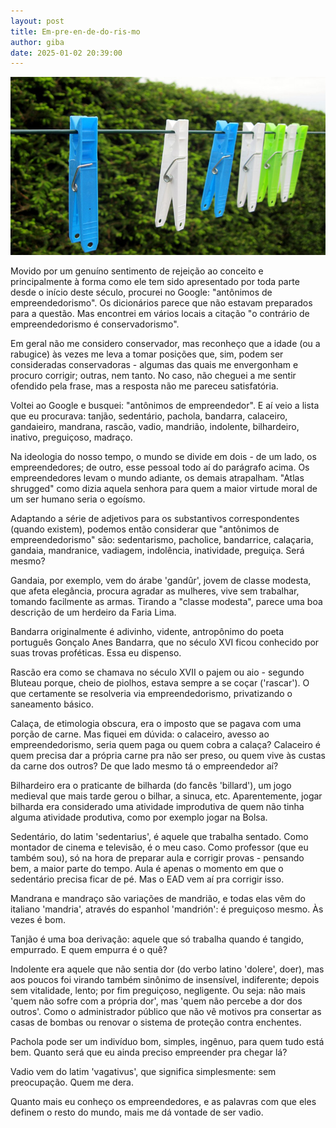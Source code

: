 ```yaml
---
layout: post
title: Em-pre-en-de-do-ris-mo
author: giba
date: 2025-01-02 20:39:00
---
```

![](/uploads/prendedores.jpg)

Movido por um genuíno sentimento de rejeição ao conceito e principalmente à forma como ele tem sido apresentado por toda parte desde o início deste século, procurei no Google: "antônimos de empreendedorismo". Os dicionários parece que não estavam preparados para a questão. Mas encontrei em vários locais a citação "o contrário de empreendedorismo é conservadorismo".

Em geral não me considero conservador, mas reconheço que a idade (ou a rabugice) às vezes me leva a tomar posições que, sim, podem ser consideradas conservadoras - algumas das quais me envergonham e procuro corrigir; outras, nem tanto. No caso, não cheguei a me sentir ofendido pela frase, mas a resposta não me pareceu satisfatória.

Voltei ao Google e busquei: "antônimos de empreendedor". E aí veio a lista que eu procurava: tanjão, sedentário, pachola, bandarra, calaceiro, gandaieiro, mandrana, rascão, vadio, mandrião, indolente, bilhardeiro, inativo, preguiçoso, madraço.

Na ideologia do nosso tempo, o mundo se divide em dois - de um lado, os empreendedores; de outro, esse pessoal todo aí do parágrafo acima. Os empreendedores levam o mundo adiante, os demais atrapalham. "Atlas shrugged" como dizia aquela senhora para quem a maior virtude moral de um ser humano seria o egoísmo.

Adaptando a série de adjetivos para os substantivos correspondentes (quando existem), podemos então considerar que "antônimos de empreendedorismo" são: sedentarismo, pacholice, bandarrice, calaçaria, gandaia, mandranice, vadiagem, indolência, inatividade, preguiça. Será mesmo?

Gandaia, por exemplo, vem do árabe 'gandûr', jovem de classe modesta, que afeta elegância, procura agradar as mulheres, vive sem trabalhar, tomando facilmente as armas. Tirando a "classe modesta", parece uma boa descrição de um herdeiro da Faria Lima.

Bandarra originalmente é adivinho, vidente, antropônimo do poeta português Gonçalo Anes Bandarra, que no século XVI ficou conhecido por suas trovas proféticas. Essa eu dispenso.

Rascão era como se chamava no século XVII o pajem ou aio - segundo Bluteau porque, cheio de piolhos, estava sempre a se coçar ('rascar'). O que certamente se resolveria via empreendedorismo, privatizando o saneamento básico.

Calaça, de etimologia obscura, era o imposto que se pagava com uma porção de carne. Mas fiquei em dúvida: o calaceiro, avesso ao empreendedorismo, seria quem paga ou quem cobra a calaça? Calaceiro é quem precisa dar a própria carne pra não ser preso, ou quem vive às custas da carne dos outros? De que lado mesmo tá o empreendedor aí?

Bilhardeiro era o praticante de bilharda (do fancês 'billard'), um jogo medieval que mais tarde gerou o bilhar, a sinuca, etc. Aparentemente, jogar bilharda era considerado uma atividade improdutiva de quem não tinha alguma atividade produtiva, como por exemplo jogar na Bolsa.

Sedentário, do latim 'sedentarius', é aquele que trabalha sentado. Como montador de cinema e televisão, é o meu caso. Como professor (que eu também sou), só na hora de preparar aula e corrigir provas - pensando bem, a maior parte do tempo. Aula é apenas o momento em que o sedentário precisa ficar de pé. Mas o EAD vem aí pra corrigir isso.

Mandrana e mandraço são variações de mandrião, e todas elas vêm do italiano 'mandria', através do espanhol 'mandrión': é preguiçoso mesmo. Às vezes é bom.

Tanjão é uma boa derivação: aquele que só trabalha quando é tangido, empurrado. E quem empurra é o quê?

Indolente era aquele que não sentia dor (do verbo latino 'dolere', doer), mas aos poucos foi virando também sinônimo de insensível, indiferente; depois sem vitalidade, lento; por fim preguiçoso, negligente. Ou seja: não mais 'quem não sofre com a própria dor', mas 'quem não percebe a dor dos outros'. Como o administrador público que não vê motivos pra consertar as casas de bombas ou renovar o sistema de proteção contra enchentes.

Pachola pode ser um indivíduo bom, simples, ingênuo, para quem tudo está bem. Quanto será que eu ainda preciso empreender pra chegar lá?

Vadio vem do latim 'vagativus', que significa simplesmente: sem preocupação. Quem me dera.

Quanto mais eu conheço os empreendedores, e as palavras com que eles definem o resto do mundo, mais me dá vontade de ser vadio.
